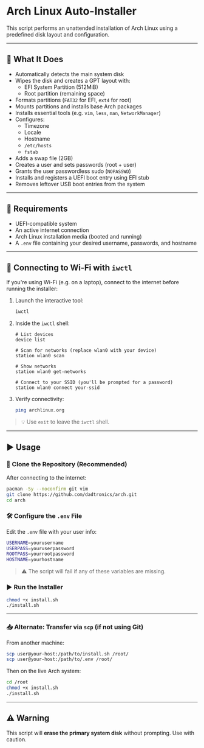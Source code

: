 # Arch Linux Auto-Installer

This script performs an unattended installation of Arch Linux using a predefined disk layout and configuration.

---

## 🧾 What It Does

- Automatically detects the main system disk
- Wipes the disk and creates a GPT layout with:
  - EFI System Partition (512MiB)
  - Root partition (remaining space)
- Formats partitions (`FAT32` for EFI, `ext4` for root)
- Mounts partitions and installs base Arch packages
- Installs essential tools (e.g. `vim`, `less`, `man`, `NetworkManager`)
- Configures:
  - Timezone
  - Locale
  - Hostname
  - `/etc/hosts`
  - `fstab`
- Adds a swap file (2GB)
- Creates a user and sets passwords (root + user)
- Grants the user passwordless sudo (`NOPASSWD`)
- Installs and registers a UEFI boot entry using EFI stub
- Removes leftover USB boot entries from the system

---

## 📁 Requirements

- UEFI-compatible system
- An active internet connection
- Arch Linux installation media (booted and running)
- A `.env` file containing your desired username, passwords, and hostname

---

## 📶 Connecting to Wi-Fi with `iwctl`

If you're using Wi-Fi (e.g. on a laptop), connect to the internet before running the installer:

1. Launch the interactive tool:

   ```bash
   iwctl
   ```

2. Inside the `iwctl` shell:

   ```text
   # List devices
   device list

   # Scan for networks (replace wlan0 with your device)
   station wlan0 scan

   # Show networks
   station wlan0 get-networks

   # Connect to your SSID (you'll be prompted for a password)
   station wlan0 connect your-ssid
   ```

3. Verify connectivity:

   ```bash
   ping archlinux.org
   ```

> 💡 Use `exit` to leave the `iwctl` shell.

---

## ▶️ Usage

### 🔄 Clone the Repository (Recommended)

After connecting to the internet:

```bash
pacman -Sy --noconfirm git vim
git clone https://github.com/dadtronics/arch.git
cd arch
```

### 🛠️ Configure the `.env` File

Edit the `.env` file with your user info:

```bash
USERNAME=yourusername
USERPASS=youruserpassword
ROOTPASS=yourrootpassword
HOSTNAME=yourhostname
```

> ⚠️ The script will fail if any of these variables are missing.

### ▶️ Run the Installer

```bash
chmod +x install.sh
./install.sh
```

---

### 📥 Alternate: Transfer via `scp` (if not using Git)

From another machine:

```bash
scp user@your-host:/path/to/install.sh /root/
scp user@your-host:/path/to/.env /root/
```

Then on the live Arch system:

```bash
cd /root
chmod +x install.sh
./install.sh
```

---

## ⚠️ Warning

This script will **erase the primary system disk** without prompting. Use with caution.